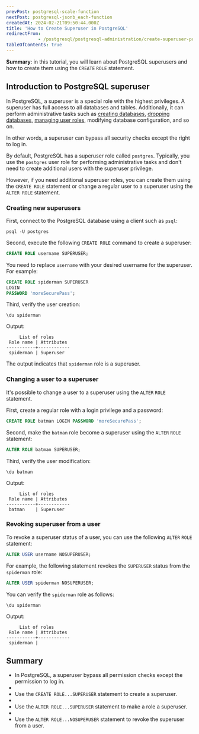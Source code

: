```yaml
---
prevPost: postgresql-scale-function
nextPost: postgresql-jsonb_each-function
createdAt: 2024-02-21T09:50:44.000Z
title: 'How to Create Superuser in PostgreSQL'
redirectFrom: 
            - /postgresql/postgresql-administration/create-superuser-postgresql
tableOfContents: true
---
```



**Summary**: in this tutorial, you will learn about PostgreSQL superusers and how to create them using the `CREATE` `ROLE` statement.

## Introduction to PostgreSQL superuser

In PostgreSQL, a superuser is a special role with the highest privileges. A superuser has full access to all databases and tables. Additionally, it can perform administrative tasks such as [creating databases](/postgresql/postgresql-administration/postgresql-create-database), [dropping databases](/postgresql/postgresql-administration/postgresql-drop-database), [managing user roles](/postgresql/postgresql-administration/postgresql-roles), modifying database configuration, and so on.

In other words, a superuser can bypass all security checks except the right to log in.

By default, PostgreSQL has a superuser role called `postgres`. Typically, you use the `postgres` user role for performing administrative tasks and don't need to create additional users with the superuser privilege.

However, if you need additional superuser roles, you can create them using the `CREATE ROLE` statement or change a regular user to a superuser using the `ALTER ROLE` statement.

### Creating new superusers

First, connect to the PostgreSQL database using a client such as `psql`:

```
psql -U postgres
```

Second, execute the following `CREATE ROLE` command to create a superuser:

```sql
CREATE ROLE username SUPERUSER;
```

You need to replace `username` with your desired username for the superuser. For example:

```sql
CREATE ROLE spiderman SUPERUSER
LOGIN
PASSWORD 'moreSecurePass';
```

Third, verify the user creation:

```
\du spiderman
```

Output:

```
     List of roles
 Role name | Attributes
-----------+------------
 spiderman | Superuser
```

The output indicates that `spiderman` role is a superuser.

### Changing a user to a superuser

It's possible to change a user to a superuser using the `ALTER` `ROLE` statement.

First, create a regular role with a login privilege and a password:

```sql
CREATE ROLE batman LOGIN PASSWORD 'moreSecurePass';
```

Second, make the `batman` role become a superuser using the `ALTER` `ROLE` statement:

```sql
ALTER ROLE batman SUPERUSER;
```

Third, verify the user modification:

```
\du batman
```

Output:

```
     List of roles
 Role name | Attributes
-----------+------------
 batman    | Superuser
```

### Revoking superuser from a user

To revoke a superuser status of a user, you can use the following `ALTER` `ROLE` statement:

```sql
ALTER USER username NOSUPERUSER;
```

For example, the following statement revokes the `SUPERUSER` status from the `spiderman` role:

```sql
ALTER USER spiderman NOSUPERUSER;
```

You can verify the `spiderman` role as follows:

```
\du spiderman
```

Output:

```
     List of roles
 Role name | Attributes
-----------+------------
 spiderman |
```

## Summary

- In PostgreSQL, a superuser bypass all permission checks except the permission to log in.
-
- Use the `CREATE ROLE...SUPERUSER` statement to create a superuser.
-
- Use the `ALTER ROLE...SUPERUSER` statement to make a role a superuser.
-
- Use the `ALTER ROLE...NOSUPERUSER` statement to revoke the superuser from a user.
